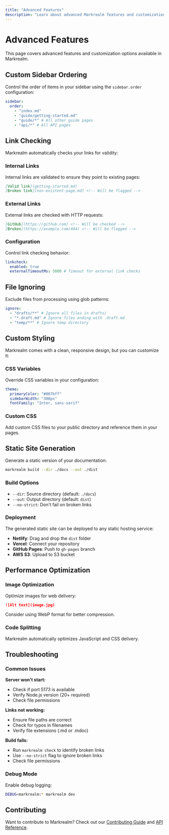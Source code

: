 ```yaml
---
title: "Advanced Features"
description: "Learn about advanced Markrealm features and customization options"
---
```


# Advanced Features

This page covers advanced features and customization options available in Markrealm.

## Custom Sidebar Ordering

Control the order of items in your sidebar using the `sidebar.order` configuration:

```yaml
sidebar:
  order:
    - "index.md"
    - "guide/getting-started.md"
    - "guide/*" # All other guide pages
    - "api/*" # All API pages
```

## Link Checking

Markrealm automatically checks your links for validity:

### Internal Links

Internal links are validated to ensure they point to existing pages:

```markdown
[Valid link](getting-started.md)
[Broken link](non-existent-page.md) <!-- Will be flagged -->
```

### External Links

External links are checked with HTTP requests:

```markdown
[GitHub](https://github.com) <!-- Will be checked -->
[Broken](https://example.com/404) <!-- Will be flagged -->
```

### Configuration

Control link checking behavior:

```yaml
linkcheck:
  enabled: true
  externalTimeoutMs: 5000 # Timeout for external link checks
```

## File Ignoring

Exclude files from processing using glob patterns:

```yaml
ignore:
  - "drafts/**" # Ignore all files in drafts/
  - "*.draft.md" # Ignore files ending with .draft.md
  - "temp/**" # Ignore temp directory
```

## Custom Styling

Markrealm comes with a clean, responsive design, but you can customize it:

### CSS Variables

Override CSS variables in your configuration:

```yaml
theme:
  primaryColor: "#007bff"
  sidebarWidth: "300px"
  fontFamily: "Inter, sans-serif"
```

### Custom CSS

Add custom CSS files to your public directory and reference them in your pages.

## Static Site Generation

Generate a static version of your documentation:

```bash
markrealm build --dir ./docs --out ./dist
```

### Build Options

- `--dir`: Source directory (default: `./docs`)
- `--out`: Output directory (default: `dist`)
- `--no-strict`: Don't fail on broken links

### Deployment

The generated static site can be deployed to any static hosting service:

- **Netlify**: Drag and drop the `dist` folder
- **Vercel**: Connect your repository
- **GitHub Pages**: Push to `gh-pages` branch
- **AWS S3**: Upload to S3 bucket

## Performance Optimization

### Image Optimization

Optimize images for web delivery:

```markdown
![Alt text](image.jpg)
```

Consider using WebP format for better compression.

### Code Splitting

Markrealm automatically optimizes JavaScript and CSS delivery.

## Troubleshooting

### Common Issues

**Server won't start:**

- Check if port 5173 is available
- Verify Node.js version (20+ required)
- Check file permissions

**Links not working:**

- Ensure file paths are correct
- Check for typos in filenames
- Verify file extensions (.md or .mdoc)

**Build fails:**

- Run `markrealm check` to identify broken links
- Use `--no-strict` flag to ignore broken links
- Check file permissions

### Debug Mode

Enable debug logging:

```bash
DEBUG=markrealm:* markrealm dev
```

## Contributing

Want to contribute to Markrealm? Check out our [Contributing Guide](/contributing) and [API Reference](/api/reference).
